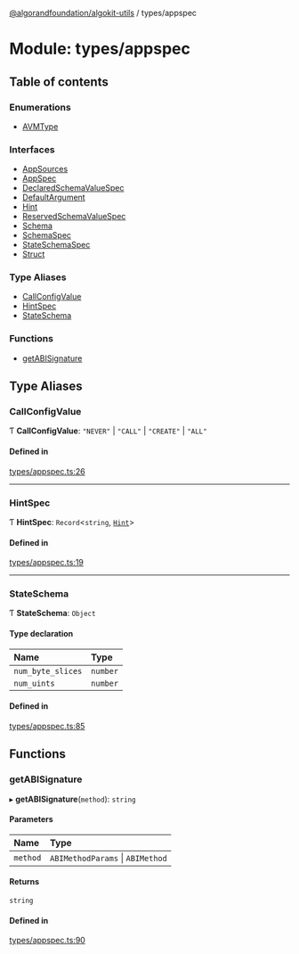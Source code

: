 [@algorandfoundation/algokit-utils](../README.md) / types/appspec

# Module: types/appspec

## Table of contents

### Enumerations

- [AVMType](../enums/types_appspec.AVMType.md)

### Interfaces

- [AppSources](../interfaces/types_appspec.AppSources.md)
- [AppSpec](../interfaces/types_appspec.AppSpec.md)
- [DeclaredSchemaValueSpec](../interfaces/types_appspec.DeclaredSchemaValueSpec.md)
- [DefaultArgument](../interfaces/types_appspec.DefaultArgument.md)
- [Hint](../interfaces/types_appspec.Hint.md)
- [ReservedSchemaValueSpec](../interfaces/types_appspec.ReservedSchemaValueSpec.md)
- [Schema](../interfaces/types_appspec.Schema.md)
- [SchemaSpec](../interfaces/types_appspec.SchemaSpec.md)
- [StateSchemaSpec](../interfaces/types_appspec.StateSchemaSpec.md)
- [Struct](../interfaces/types_appspec.Struct.md)

### Type Aliases

- [CallConfigValue](types_appspec.md#callconfigvalue)
- [HintSpec](types_appspec.md#hintspec)
- [StateSchema](types_appspec.md#stateschema)

### Functions

- [getABISignature](types_appspec.md#getabisignature)

## Type Aliases

### CallConfigValue

Ƭ **CallConfigValue**: ``"NEVER"`` \| ``"CALL"`` \| ``"CREATE"`` \| ``"ALL"``

#### Defined in

[types/appspec.ts:26](https://github.com/algorandfoundation/algokit-utils-ts/blob/main/src/types/appspec.ts#L26)

___

### HintSpec

Ƭ **HintSpec**: `Record`<`string`, [`Hint`](../interfaces/types_appspec.Hint.md)\>

#### Defined in

[types/appspec.ts:19](https://github.com/algorandfoundation/algokit-utils-ts/blob/main/src/types/appspec.ts#L19)

___

### StateSchema

Ƭ **StateSchema**: `Object`

#### Type declaration

| Name | Type |
| :------ | :------ |
| `num_byte_slices` | `number` |
| `num_uints` | `number` |

#### Defined in

[types/appspec.ts:85](https://github.com/algorandfoundation/algokit-utils-ts/blob/main/src/types/appspec.ts#L85)

## Functions

### getABISignature

▸ **getABISignature**(`method`): `string`

#### Parameters

| Name | Type |
| :------ | :------ |
| `method` | `ABIMethodParams` \| `ABIMethod` |

#### Returns

`string`

#### Defined in

[types/appspec.ts:90](https://github.com/algorandfoundation/algokit-utils-ts/blob/main/src/types/appspec.ts#L90)
